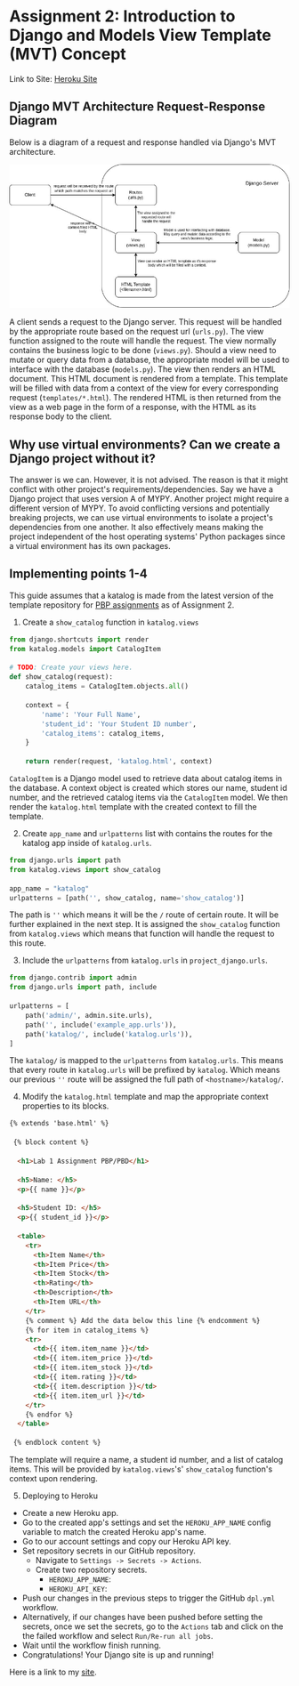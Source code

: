 # Assignment 2: Introduction to Django and Models View Template (MVT) Concept

[Heroku Site]: https://pbp-web-assignment.herokuapp.com
[site]: https://pbp-web-assignment.herokuapp.com
[PBP assignments]: https://github.com/pbp-fasilkom-ui/assignment-repository

[MVT Diagram]: /static/Django-MVT-Architecture.jpg

Link to Site: [Heroku Site]

## Django MVT Architecture Request-Response Diagram

Below is a diagram of a request and response handled via Django's MVT architecture.

![MVT Diagram]

A client sends a request to the Django server. This request will be handled by the appropriate route based on the request url (`urls.py`). The view function assigned to the route will handle the request. The view normally contains the business logic to be done (`views.py`). Should a view need to mutate or query data from a database, the appropriate model will be used to interface with the database (`models.py`). The view then renders an HTML document. This HTML document is rendered from a template. This template will be filled with data from a context of the view for every corresponding request (`templates/*.html`). The rendered HTML is then returned from the view as a web page in the form of a response, with the HTML as its response body to the client.

## Why use virtual environments? Can we create a Django project without it?

The answer is we can. However, it is not advised. The reason is that it might conflict with other project's requirements/dependencies. Say we have a Django project that uses version A of MYPY. Another project might require a different version of MYPY. To avoid conflicting versions and potentially breaking projects, we can use virtual environments to isolate a project's dependencies from one another. It also effectively means making the project independent of the host operating systems' Python packages since a virtual environment has its own packages.

## Implementing points 1-4

This guide assumes that a katalog is made from the latest version of the template repository for [PBP assignments] as of Assignment 2.

1. Create a `show_catalog` function in `katalog.views`

```python
from django.shortcuts import render
from katalog.models import CatalogItem

# TODO: Create your views here.
def show_catalog(request):
    catalog_items = CatalogItem.objects.all()

    context = {
        'name': 'Your Full Name',
        'student_id': 'Your Student ID number',
        'catalog_items': catalog_items,
    }

    return render(request, 'katalog.html', context)
```

`CatalogItem` is a Django model used to retrieve data about catalog items in the database. A context object is created which stores our name, student id number, and the retrieved catalog items via the `CatalogItem` model. We then render the `katalog.html` template with the created context to fill the template. 

2. Create `app_name` and `urlpatterns` list with contains the routes for the katalog app inside of `katalog.urls`.

```python
from django.urls import path
from katalog.views import show_catalog

app_name = "katalog"
urlpatterns = [path('', show_catalog, name='show_catalog')]
```

The path is `''` which means it will be the `/` route of certain route. It will be further explained in the next step. It is assigned the `show_catalog` function from `katalog.views` which means that function will handle the request to this route. 

3. Include the `urlpatterns` from `katalog.urls` in `project_django.urls`.

```python
from django.contrib import admin
from django.urls import path, include

urlpatterns = [
    path('admin/', admin.site.urls),
    path('', include('example_app.urls')),
    path('katalog/', include('katalog.urls')),
]
```

The `katalog/` is mapped to the `urlpatterns` from `katalog.urls`. This means that every route in `katalog.urls` will be prefixed by `katalog`. Which means our previous `''` route will be assigned the full path of `<hostname>/katalog/`. 

4. Modify the `katalog.html` template and map the appropriate context properties to its blocks.

```html
{% extends 'base.html' %}

 {% block content %}

  <h1>Lab 1 Assignment PBP/PBD</h1>

  <h5>Name: </h5>
  <p>{{ name }}</p>

  <h5>Student ID: </h5>
  <p>{{ student_id }}</p>

  <table>
    <tr>
      <th>Item Name</th>
      <th>Item Price</th>
      <th>Item Stock</th>
      <th>Rating</th>
      <th>Description</th>
      <th>Item URL</th>
    </tr>
    {% comment %} Add the data below this line {% endcomment %}
    {% for item in catalog_items %}
    <tr>
      <td>{{ item.item_name }}</td>
      <td>{{ item.item_price }}</td>
      <td>{{ item.item_stock }}</td>
      <td>{{ item.rating }}</td>
      <td>{{ item.description }}</td>
      <td>{{ item.item_url }}</td>
    </tr>
    {% endfor %}
  </table>

 {% endblock content %}
```

The template will require a name, a student id number, and a list of catalog items. This will be provided by `katalog.views`'s' `show_catalog` function's context upon rendering.

5. Deploying to Heroku

- Create a new Heroku app.
- Go to the created app's settings and set the `HEROKU_APP_NAME` config variable to match the created Heroku app's name.
- Go to our account settings and copy our Heroku API key.
- Set repository secrets in our GitHub repository.
  - Navigate to `Settings -> Secrets -> Actions`.
  - Create two repository secrets.
    - `HEROKU_APP_NAME`: <Name of your Heroku app>
    - `HEROKU_API_KEY`: <Our Heroku API key>
- Push our changes in the previous steps to trigger the GitHub `dpl.yml` workflow.
- Alternatively, if our changes have been pushed before setting the secrets, once we set the secrets, go to the `Actions` tab and click on the the failed workflow and select `Run/Re-run all jobs`.
- Wait until the workflow finish running.
- Congratulations! Your Django site is up and running!

Here is a link to my [site].
